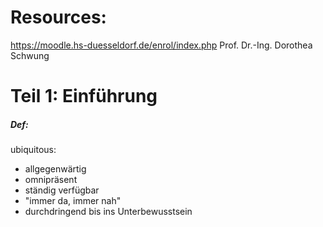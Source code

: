 # Resources: 
https://moodle.hs-duesseldorf.de/enrol/index.php
Prof. Dr.-Ing. Dorothea Schwung
# Teil 1: Einführung

##### Def:
ubiquitous:
- allgegenwärtig
- omnipräsent
- ständig verfügbar
- "immer da, immer nah"
- durchdringend bis ins Unterbewusstsein


